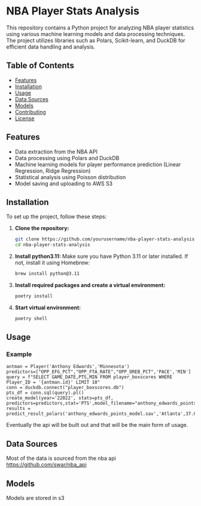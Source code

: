 # NBA Player Stats Analysis

This repository contains a Python project for analyzing NBA player statistics using various machine learning models and data processing techniques. The project utilizes libraries such as Polars, Scikit-learn, and DuckDB for efficient data handling and analysis.

## Table of Contents

- [Features](#features)
- [Installation](#installation)
- [Usage](#usage)
- [Data Sources](#data-sources)
- [Models](#models)
- [Contributing](#contributing)
- [License](#license)

## Features

- Data extraction from the NBA API
- Data processing using Polars and DuckDB
- Machine learning models for player performance prediction (Linear Regression, Ridge Regression)
- Statistical analysis using Poisson distribution
- Model saving and uploading to AWS S3

## Installation

To set up the project, follow these steps:

1. **Clone the repository:**
   ```bash
   git clone https://github.com/yourusername/nba-player-stats-analysis.git
   cd nba-player-stats-analysis
   ```

2. **Install python3.11:**
   Make sure you have Python 3.11 or later installed. If not, install it using Homebrew:
   ```bash
   brew install python@3.11
   ```

3. **Install required packages and create a virtual environment:**
   ```bash
   poetry install
   ```

4. **Start virtual environment:**
   ```bash
   poetry shell
   ```

## Usage

### Example
```
antman = Player('Anthony Edwards','Minnesota')
predictors=["OPP_EFG_PCT","OPP_FTA_RATE","OPP_OREB_PCT",'PACE','MIN']
query = f"SELECT GAME_DATE,PTS,MIN FROM player_boxscores WHERE Player_ID = '{antman.id}' LIMIT 10"
conn = duckdb.connect("player_boxscores.db")
pts_df = conn.sql(query).pl()
create_model(year='22022', stats=pts_df, predictors=predictors,stat='PTS',model_filename="anthony_edwards_points_model.sav")
results = predict_result_polars('anthony_edwards_points_model.sav','Atlanta',37.8)
```

Eventually the api will be built out and that will be the main form of usage. 

## Data Sources

Most of the data is sourced from the nba api
https://github.com/swar/nba_api

## Models

Models are stored in s3

